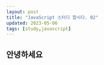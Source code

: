 ```yaml
---
layout: post
title: "JavaScript 스터디 합시다. 02"
updated: 2023-05-06
tags: [study,javascript]
---
```


## 안녕하세요